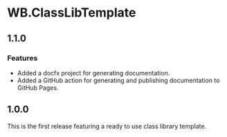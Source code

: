 # WB.ClassLibTemplate

## 1.1.0

### Features

- Added a docfx project for generating documentation.
- Added a GitHub action for generating and publishing documentation to GitHub Pages.

## 1.0.0

This is the first release featuring a ready to use class library template.
